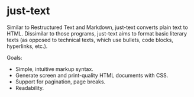 just-text
=========

Similar to Restructured Text and Markdown, just-text converts plain text to HTML.
Dissimilar to those programs, just-text aims to format basic literary texts
(as opposed to technical texts, which use bullets, code blocks, hyperlinks, etc.).

Goals:
* Simple, intuitive markup syntax.
* Generate screen and print-quality HTML documents with CSS.
* Support for pagination, page breaks.
* Readability.